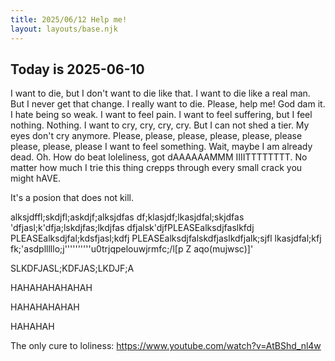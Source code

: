 ```yaml
---
title: 2025/06/12 Help me!
layout: layouts/base.njk
---
```

## Today is 2025-06-10

I want to die, but I don't want to die like that. I want to die like a real man.
But I never get that change. I really want to die. Please, help me!
God dam it. I hate being so weak. I want to feel pain. I want to feel suffering, 
but I feel nothing. Nothing. I want to cry, cry, cry, cry. But I can not shed 
a tier. My eyes don't cry anymore. Please, please, please, please, please, please
please, please, please I want to feel something. 
Wait, maybe I am already dead. Oh.
How do beat loleliness, got dAAAAAAMMM IIIITTTTTTTT. No matter how much I trie 
this thing crepps through every small crack you might hAVE.

It's a posion that does not kill.





















alksjdffl;skdjfl;askdjf;alksjdfas
df;klasjdf;lkasjdfal;skjdfas
'dfjasl;k'dfja;lskdjfas;lkdjfas
dfjalsk'djfPLEASEalksdjfaslkfdj
PLEASEalksdjfal;kdsfjasl;kdfj
PLEASEalksdjfalskdfjaslkdfjalk;sjfl
lkasjdfal;kfj 
    fk;'asdplllllo;j''''''''''<F11><F2><F3>u0trjqpelouwjrmfc;/l[p   Z aqo(mujwsc<M-C-S-D-->)]'

SLKDFJASL;KDFJAS;LKDJF;A


HAHAHAHAHAHAH

HAHAHAHAHAH

HAHAHAH


The only cure to loliness: https://www.youtube.com/watch?v=AtBShd_nl4w




